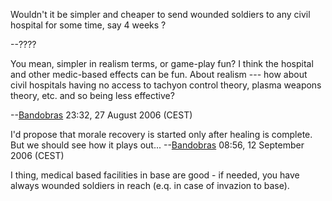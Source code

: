 Wouldn't it be simpler and cheaper to send wounded soldiers to any civil
hospital for some time, say 4 weeks ?

--????

You mean, simpler in realism terms, or game-play fun? I think the
hospital and other medic-based effects can be fun. About realism --- how
about civil hospitals having no access to tachyon control theory, plasma
weapons theory, etc. and so being less effective?

--[Bandobras](User:Bandobras "wikilink") 23:32, 27 August 2006 (CEST)

I'd propose that morale recovery is started only after healing is
complete. But we should see how it plays out...
--[Bandobras](User:Bandobras "wikilink") 08:56, 12 September 2006 (CEST)

I thing, medical based facilities in base are good - if needed, you have
always wounded soldiers in reach (e.q. in case of invazion to base).
